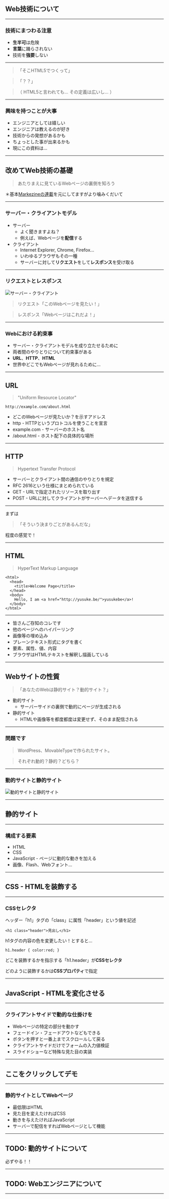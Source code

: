 ## Web技術について

---

### 技術にまつわる注意

- **生半可**は危険
- **言葉**に踊らされない
- 技術を**強要**しない

---

> 「そこHTML5でつくって」

> 「？？」

> （ HTML5と言われても... その定義は広いし... ）

---

### 興味を持つことが大事

- エンジニアとしては嬉しい
- エンジニアは教えるのが好き
- 技術からの発想があるかも
- ちょっとした事が出来るかも
- 現にこの資料は...

---

## 改めてWeb技術の基礎

> あたりまえに見ているWebページの裏側を知ろう

＊基本[Markezineの連載](http://markezine.jp/article/corner/466)を元にしてますがより噛みくだいて

---

### サーバー・クライアントモデル

- サーバー
  - よく聞きますよね？
  - 例えば、Webページを**配信**する
- クライアント
  - Internet Explorer, Chrome, Firefox...
  - いわゆるブラウザもその一種
  - サーバーに対して**リクエスト**をして**レスポンス**を受け取る

---

### リクエストとレスポンス

![サーバー・クライアント](images/server_client.gif)

> リクエスト「このWebページを見たい！」

> レスポンス「Webページはこれだよ！」

---

### Webにおける約束事

- サーバー・クライアントモデルを成り立たせるために
- 両者間のやりとりについて約束事がある
- **URL**、**HTTP**、**HTML**
- 世界中どこでもWebページが見れるために...

---

## URL

> "Uniform Resource Locator"

    http://example.com/about.html

- どこのWebページが見たいか？を示すアドレス
- http - HTTPというプロトコルを使うことを宣言
- example.com - サーバーのホスト名
- /about.html - ホスト配下の具体的な場所

---

## HTTP

> Hypertext Transfer Protocol

- サーバーとクライアント間の通信のやりとりを規定
- RFC 2616という仕様にまとめられている
- GET - URLで指定されたリソースを取り出す
- POST - URLに対してクライアントがサーバーへデータを送信する

---

まずは

> 「そういう決まりごとがあるんだな」

程度の感覚で！

---

## HTML

> HyperText Markup Language

    <html>
      <head>
        <title>Welcome Page</title>
      </head>
      <body>
        Hello, I am <a href="http://yusuke.be/">yusukebe</a>!
      </body>
    </html>

---

- 皆さんご存知のコレです
- 他のページへのハイパーリンク
- 画像等の埋め込み
- プレーンテキスト形式にタグを書く
- 要素、属性、値、内容
- ブラウザはHTMLテキストを解釈し描画している

---

## Webサイトの性質

> 「あなたのWebは静的サイト？動的サイト？」

- 動的サイト
  - サーバーサイドの裏側で動的にページが生成される
- 静的サイト
  - HTMLや画像等を都度都度は変更せず、そのまま配信される

---

### 問題です

> WordPress、MovableTypeで作られたサイト。

> それぞれ動的？静的？どちら？

---

### 動的サイトと静的サイト

![動的サイトと静的サイト](images/static_dynamic.gif)

---

## 静的サイト

---

### 構成する要素

- HTML
- CSS
- JavaScript - ページに動的な動きを加える
- 画像、Flash、Webフォント...

---

## CSS - HTMLを装飾する

---

### CSSセレクタ

ヘッダー「h1」タグの「class」に属性「header」という値を記述

    <h1 class="header">見出し</h1>

h1タグの内容の色を変更したい！とすると...

    h1.header { color:red; }

どこを装飾するかを指示する「h1.header」が**CSSセレクタ**

どのように装飾するかは**CSSプロパティ**で指定

---

## JavaScript - HTMLを変化させる

---

### クライアントサイドで動的な仕掛けを

- Webページの特定の部分を動かす
- フェードイン・フェードアウトなどもできる
- ボタンを押すと一番上までスクロールして戻る
- クライアントサイドだけでフォームの入力値検証
- スライドショーなど特殊な見た目の実装

---

<h2 id="js-demo"
  style="cursor:pointer;"
  onclick="$(this).fadeOut(1000, function(){ $(this).fadeIn() });">
  ここをクリックしてデモ
</h2>

---

### 静的サイトとしてWebページ

- 最低限はHTML
- 見た目を変えたければCSS
- 動きを与えたければJavaScript
- サーバーで配信をすればWebページとして機能

---

## TODO: 動的サイトについて

必ずやる！！

---

## TODO: Webエンジニアについて

---
